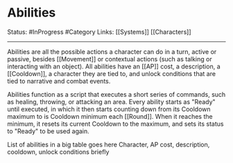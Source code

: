 # Abilities
Status: #InProgress #Category 
Links: [[Systems]] [[Characters]]
___
Abilities are all the possible actions a character can do in a turn, active or passive, besides [[Movement]] or contextual actions (such as talking or interacting with an object). All abilities have an [[AP]] cost, a description, a [[Cooldown]], a character they are tied to, and unlock conditions that are tied to narrative and combat events.

Abilities function as a script that executes a short series of commands, such as healing, throwing, or attacking an area. Every ability starts as "Ready" until executed, in which it then starts counting down from its Cooldown maximum to is Cooldown minimum each [[Round]]. When it reaches the minimum, it resets its current Cooldown to the maximum, and sets its status to "Ready" to be used again.

List of abilities in a big table goes here
Character, AP cost, description, cooldown, unlock conditions briefly